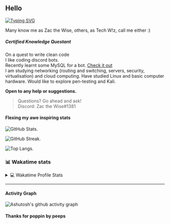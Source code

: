 ## Hello

[![Typing SVG](https://readme-typing-svg.herokuapp.com?color=%23C321F7&lines=Welcome;A+non-nerd+surrounded+by+nerds...;Will+eventually+become+a+nerd...;Or+at+least+seem+like+one)](https://git.io/typing-svg)

Many know me as Zac the Wise, others, as Tech W!z, call me either :)  

##### Certified Knowledge Questant

On a quest to write clean code  
I like coding discord bots.  
Recently learnt some MySQL for a bot. [Check it out](https://github.com/TechWiz-3/newYearsResolutionBot)  
I am studying networking (routing and switching, servers, security, virtualisation) and cloud computing. Have studied Linux and basic computer hardware.
Would like to explore pen-testing and Kali.  

**Open to any help or suggestions.**  
  
>Questions? Go ahead and ask!  
>Discord: Zac the Wise#1381

<!-- SORRY, BUT IF YOU'RE READING THIS.... YOU'RE SUS-->
#### Flexing my awe inspiring stats
<!--[![wakatime](https://wakatime.com/badge/user/ca36faea-acc3-45d7-acc1-fb14861b9144.svg)](https://wakatime.com/@ca36faea-acc3-45d7-acc1-fb14861b9144)-->

<!-- bruh ur still reading lmao -->
![GitHub Stats](https://github-readme-stats.vercel.app/api?username=TechWiz-3&theme=radical). 

![GitHub Streak](http://github-readme-streak-stats.herokuapp.com?user=TechWiz-3&theme=radical&date_format=M%20j%5B%2C%20Y%5D). 

![Top Langs](https://github-readme-stats.vercel.app/api/top-langs/?username=TechWiz-3&theme=radical&layout=compact). 

<!--![willianrod's wakatime stats](https://github-readme-stats.vercel.app/api/wakatime?username=zacthewise&v=2). -->

  ### 📊 Wakatime stats

  <!-- https://github-readme-stats.vercel.app -->
  <details>
    <summary>💻 Wakatime Profile Stats</summary>
    <a href="https://wakatime.com/@ca36faea-acc3-45d7-acc1-fb14861b9144"><img src="https://wakatime.com/badge/user/ca36faea-acc3-45d7-acc1-fb14861b9144.svg" alt="Total time coded since Dec 28 2021" /></a>
    <br>
    <a href="https://github-readme-stats.vercel.app/"><img alt="Zac the Wise Wakatime Stats" src="https://github-readme-stats.vercel.app/api/wakatime?username=zacthewise&show_icons=true&count_private=true&theme=react&hide_border=true&bg_color=1F222E&title_color=F85D7F&icon_color=F8D866&layout=compact" height="192px"/></a>
    <!--<img src="https://github-readme-stats.vercel.app/api/wakatime?username=zacthewise&layuout=compact&theme=radical">-->
<!-- the on ethat works ![willianrod's wakatime stats](https://github-readme-stats.vercel.app/api/wakatime?username=zacthewise&layuout=compact&theme=radical)-->
</details>

<!--[![willianrod's wakatime stats](https://github-readme-stats.vercel.app/api/wakatime?username=zacthewise&v=2)](https://github.com/anuraghazra/github-readme-stats)-->

<hr></hr>

#### Activity Graph

![Ashutosh's github activity graph](https://activity-graph.herokuapp.com/graph?username=TechWiz-3&theme=github)


#### Thanks for poppin by peeps

<!--
**TechWiz-3/TechWiz-3** is a ✨ _special_ ✨ repository because its `README.md` (this file) appears on your GitHub profile.

Here are some ideas to get you started:

- 🔭 I’m currently working on ...
- 🌱 I’m currently learning ...
- 👯 I’m looking to collaborate on ...
- 🤔 I’m looking for help with ...
- 💬 Ask me about ...
- 📫 How to reach me: ...
- 😄 Pronouns: ...
- ⚡ Fun fact: ...
-->




